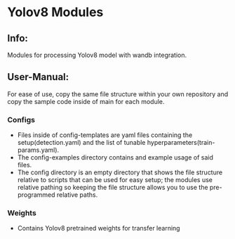 # Yolov8 Modules

## Info: 
Modules for processing Yolov8 model with wandb integration. 

## User-Manual:
For ease of use, copy the same file structure within your own repository and copy the sample code inside of main for each module. 

### Configs
- Files inside of config-templates are yaml files containing the setup(detection.yaml) and the list of tunable hyperparameters(train-params.yaml). 
- The config-examples directory contains and example usage of said files. 
- The config directory is an empty directory that shows the file structure relative to scripts that can be used for easy setup; the modules use relative pathing so keeping the file structure allows you to use the pre-programmed relative paths.

### Weights
- Contains Yolov8 pretrained weights for transfer learning


